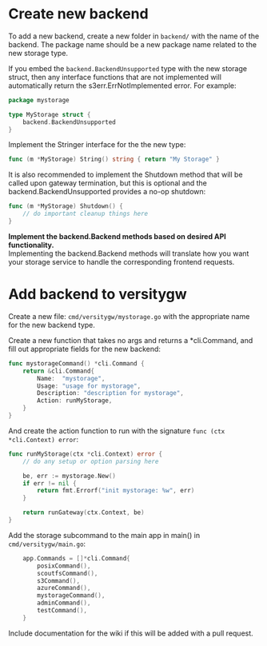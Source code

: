 # Create new backend
To add a new backend, create a new folder in `backend/` with the name of the backend.  The package name should be a new package name related to the new storage type.

If you embed the `backend.BackendUnsupported` type with the new storage struct, then any interface functions that are not implemented will automatically return the s3err.ErrNotImplemented error.  For example:

```go
package mystorage

type MyStorage struct {
	backend.BackendUnsupported
}
```

Implement the Stringer interface for the the new type:

```go
func (m *MyStorage) String() string { return "My Storage" }
```

It is also recommended to implement the Shutdown method that will be called upon gateway termination, but this is optional and the backend.BackendUnsupported provides a no-op shutdown:

```go
func (m *MyStorage) Shutdown() {
	// do important cleanup things here
}
```

**Implement the backend.Backend methods based on desired API functionality.**<br>
Implementing the backend.Backend methods will translate how you want your storage service to handle the corresponding frontend requests.

# Add backend to versitygw
Create a new file: `cmd/versitygw/mystorage.go` with the appropriate name for the new backend type.

Create a new function that takes no args and returns a *cli.Command, and fill out appropriate fields for the new backend:
```go
func mystorageCommand() *cli.Command {
	return &cli.Command{
		Name:  "mystorage",
		Usage: "usage for mystorage",
		Description: "description for mystorage",
		Action: runMyStorage,
	}
}
```

And create the action function to run with the signature `func (ctx *cli.Context) error`:
```go
func runMyStorage(ctx *cli.Context) error {
	// do any setup or option parsing here

	be, err := mystorage.New()
	if err != nil {
		return fmt.Errorf("init mystorage: %w", err)
	}

	return runGateway(ctx.Context, be)
}
```

Add the storage subcommand to the main app in main() in `cmd/versitygw/main.go`:
```go
	app.Commands = []*cli.Command{
		posixCommand(),
		scoutfsCommand(),
		s3Command(),
		azureCommand(),
		mystorageCommand(),
		adminCommand(),
		testCommand(),
	}
```

Include documentation for the wiki if this will be added with a pull request.